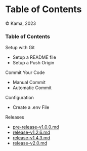 # Table of Contents

© Kama, 2023

### Table of Contents

Setup with Git

* Setup a README file
* Setup a Push Origin

Commit Your Code

* Manual Commit
* Automatic Commit

Configuration

* Create a .env File

Releases

* [pre-release-v1.0.0.md](releases/pre-release-v1.0.0.md "mention")
* [release-v1.2.6.md](releases/release-v1.2.6.md "mention")
* [release-v1.4.3.md](releases/release-v1.4.3.md "mention")
* [release-v2.0.md](releases/release-v2.0.md "mention")
